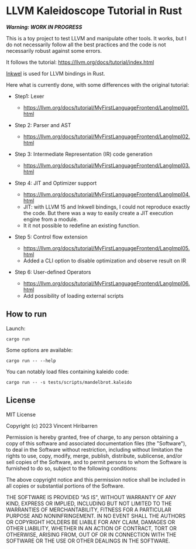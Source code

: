 # LLVM Kaleidoscope Tutorial in Rust

_**Warning: WORK IN PROGRESS**_

This is a toy project to test LLVM and manipulate other tools. It works, but I
do not necessarily follow all the best practices and the code is not necessarily
robust against some errors.

It follows the tutorial: https://llvm.org/docs/tutorial/index.html

[Inkwel](https://github.com/TheDan64/inkwell) is used for LLVM bindings in Rust.

Here what is currently done, with some differences with the original tutorial:

- Step1: Lexer
    - https://llvm.org/docs/tutorial/MyFirstLanguageFrontend/LangImpl01.html

- Step 2: Parser and AST
    - https://llvm.org/docs/tutorial/MyFirstLanguageFrontend/LangImpl02.html

- Step 3: Intermediate Representation (IR) code generation
    - https://llvm.org/docs/tutorial/MyFirstLanguageFrontend/LangImpl03.html

- Step 4: JIT and Optimizer support
    - https://llvm.org/docs/tutorial/MyFirstLanguageFrontend/LangImpl04.html
    - JIT: with LLVM 15 and Inkwell bindings, I could not reproduce exactly the
      code. But there was a way to easily create a JIT execution engine from a module.
    - It it not possible to redefine an existing function.

- Step 5: Control flow extension
    - https://llvm.org/docs/tutorial/MyFirstLanguageFrontend/LangImpl05.html
    - Added a CLI option to disable optimization and observe result on IR

- Step 6: User-defined Operators
    - https://llvm.org/docs/tutorial/MyFirstLanguageFrontend/LangImpl06.html
    - Add possibility of loading external scripts


## How to run

Launch:

    cargo run

Some options are available:

    cargo run -- --help

You can notably load files containing kaleido code:

    cargo run -- -s tests/scripts/mandelbrot.kaleido


## License

MIT License

Copyright (c) 2023 Vincent Hiribarren

Permission is hereby granted, free of charge, to any person obtaining a copy
of this software and associated documentation files (the "Software"), to deal
in the Software without restriction, including without limitation the rights
to use, copy, modify, merge, publish, distribute, sublicense, and/or sell
copies of the Software, and to permit persons to whom the Software is
furnished to do so, subject to the following conditions:

The above copyright notice and this permission notice shall be included in all
copies or substantial portions of the Software.

THE SOFTWARE IS PROVIDED "AS IS", WITHOUT WARRANTY OF ANY KIND, EXPRESS OR
IMPLIED, INCLUDING BUT NOT LIMITED TO THE WARRANTIES OF MERCHANTABILITY,
FITNESS FOR A PARTICULAR PURPOSE AND NONINFRINGEMENT. IN NO EVENT SHALL THE
AUTHORS OR COPYRIGHT HOLDERS BE LIABLE FOR ANY CLAIM, DAMAGES OR OTHER
LIABILITY, WHETHER IN AN ACTION OF CONTRACT, TORT OR OTHERWISE, ARISING FROM,
OUT OF OR IN CONNECTION WITH THE SOFTWARE OR THE USE OR OTHER DEALINGS IN THE
SOFTWARE.
